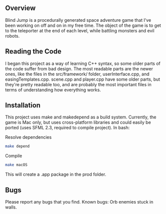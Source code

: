 ## Overview

Blind Jump is a procedurally generated space adventure game that I've been working on off and on in my free time. The object of the game is to get to the teleporter at the end of each level, while battling monsters and evil robots.

## Reading the Code

I began this project as a way of learning C++ syntax, so some older parts of the code suffer from bad design. The most readable parts are the newer ones, like the files in the src/framework/ folder, userInterface.cpp, and easingTemplates.cpp. scene.cpp and player.cpp have some older parts, but they're pretty readable too, and are probably the most important files in terms of understanding how everything works. 

## Installation

This project uses make and makedepend as a build system. Currently, the game is Mac only, but uses cross-platform libraries and could easily be ported (uses SFML 2.3, required to compile project). In bash:

Resolve dependencies
```bash
make depend
```

Compile
```bash
make macOS
```
This will create a .app package in the prod folder.

## Bugs

Please report any bugs that you find.
Known bugs: Orb enemies stuck in walls.
